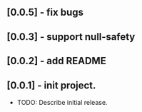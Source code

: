 ## [0.0.5] - fix bugs

## [0.0.3] - support null-safety

## [0.0.2] - add README


## [0.0.1] - init project.

* TODO: Describe initial release.
